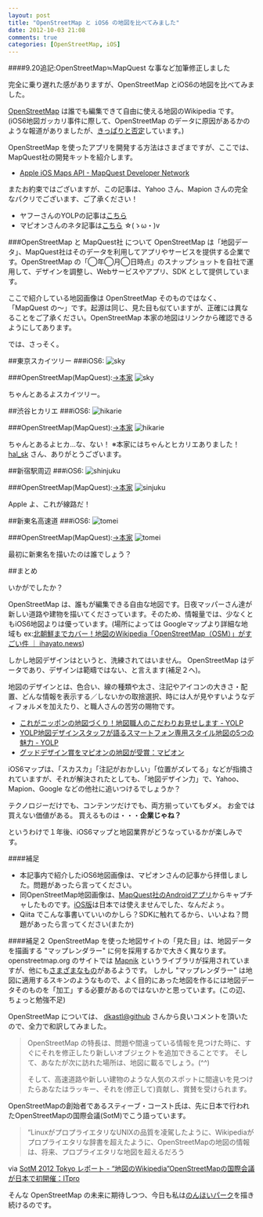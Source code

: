 ```yaml
---
layout: post
title: "OpenStreetMap と iOS6 の地図を比べてみました"
date: 2012-10-03 21:08
comments: true
categories: [OpenStreetMap, iOS]
---
```

####9.20追記:OpenStreetMap≒MapQuest な事など加筆修正しました

完全に乗り遅れた感がありますが、OpenStreetMap とiOS6の地図を比べてみました。

<!-- more -->

[OpenStreetMap](http://www.openstreetmap.org/) は誰でも編集できて自由に使える地図のWikipedia です。
(iOS6地図ガッカリ事件に際して、OpenStreetMap のデータに原因があるかのような報道がありましたが、[きっぱりと否定](http://www.osmf.jp/news/protestagainstnyt)しています。)

OpenStreetMap を使ったアプリを開発する方法はさまざまですが、ここでは、MapQuest社の開発キットを紹介します。

* [Apple iOS Maps API - MapQuest Developer Network](http://developer.mapquest.com/web/products/featured/apple-ios-maps-api)

またお約束ではございますが、この記事は、Yahoo さん、Mapion さんの完全なパクリでございます、ご了承ください！

* ヤフーさんのYOLPの記事は[こちら](http://blog.olp.yahoo.co.jp/archives/20120920_yolpios6.html)
* マピオンさんのネタ記事は[こちら](http://labs.mapion.co.jp/blog/labs/ios6.php) ☆(ゝω・)v

###OpenStreetMap と MapQuest社 について
OpenStreetMap は「地図データ」、MapQuest社はそのデータを利用してアプリやサービスを提供する企業です。OpenStreetMap の「◯年◯月◯日時点」のスナップショットを自社で運用して、デザインを調整し、Webサービスやアプリ、SDK として提供しています。

ここで紹介している地図画像は OpenStreetMap そのものではなく、「MapQuest の〜」です。起源は同じ、見た目も似ていますが、正確には異なることをご了承ください。OpenStreetMap 本家の地図はリンクから確認できるようにしてあります。

では、さっそく。

##東京スカイツリー
###iOS6:
![sky](https://blog.amay0777.net/assets/images/posts/sky-ios.png)

###OpenStreetMap(MapQuest):[→本家](http://www.openstreetmap.org/?lat=35.71003&lon=139.81066&zoom=17&layers=M)
![sky](https://blog.amay0777.net/assets/images/posts/sky-osm.png)

ちゃんとあるよスカイツリー。

##渋谷ヒカリエ
###iOS6:
![hikarie](https://blog.amay0777.net/assets/images/posts/hirarie-ios.png)

###OpenStreetMap(MapQuest):[→本家](http://www.openstreetmap.org/?lat=35.659051&lon=139.70417&zoom=18&layers=M)
![hikarie](https://blog.amay0777.net/assets/images/posts/hirarie-osm.png)

ちゃんとあるよヒカ…な、ない！
※本家にはちゃんとヒカリエありました！[hal_sk](http://qiita.com/items/03cf7e04cac886b84136#comment-055c7f54ebf92d3bd05b) さん、ありがとうございます。

##新宿駅周辺
###iOS6:
![shinjuku](https://blog.amay0777.net/assets/images/posts/shinjuku-ios.png)

###OpenStreetMap(MapQuest):[→本家](http://www.openstreetmap.org/?lat=35.68926&lon=139.70072&zoom=17&layers=M)
![sinjuku](https://blog.amay0777.net/assets/images/posts/shinjuku-osm.png)

Apple よ、これが線路だ！

##新東名高速道
###iOS6:
![tomei](https://blog.amay0777.net/assets/images/posts/tomei-ios.png)

###OpenStreetMap(MapQuest):[→本家](http://www.openstreetmap.org/?lat=34.9941&lon=138.4068&zoom=12&layers=M)
![tomei](https://blog.amay0777.net/assets/images/posts/tomei-osm.png)

最初に新東名を描いたのは誰でしょう？

##まとめ

いかがでしたか？

OpenStreetMap は、誰もが編集できる自由な地図です。日夜マッパーさん達が新しい道路や建物を描いてくださっています。そのため、情報量では、少なくともiOS6地図よりは優っています。(場所によっては Googleマップより詳細な地域も ex:[北朝鮮までカバー！地図のWikipedia「OpenStreetMap（OSM）」がすごい件 ｜ ihayato.news](http://www.ikedahayato.com/index.php/archives/15493))

しかし地図デザインはというと、洗練されてはいません。
OpenStreetMap はデータであり、デザインは範疇ではない、と言えます(補足２へ)。

地図のデザインとは、色合い、線の種類や太さ、注記やアイコンの大きさ・配置、どんな情報を表示する／しないかの取捨選択、時には人が見やすいようなディフォルメを加えたり、と職人さんの苦労の賜物です。

* [これがニッポンの地図づくり！地図職人のこだわりお見せします - YOLP](http://blog.olp.yahoo.co.jp/archives/20120928_chukihaichi.html)
* [YOLP地図デザインスタッフが語るスマートフォン専用スタイル地図の5つの魅力 - YOLP](http://blog.olp.yahoo.co.jp/archives/20120720-mapdesign.html)
* [グッドデザイン賞をマピオンの地図が受賞：マピオン](http://www.mapion.co.jp/topics/gooddesign/)

iOS6マップは、「スカスカ」「注記がおかしい」「位置がズレてる」などが指摘されていますが、それが解決されたとしても、「地図デザイン力」で、Yahoo、Mapion、Google などの他社に追いつけるでしょうか？

テクノロジーだけでも、コンテンツだけでも、両方揃っていてもダメ。
お金では買えない価値がある。
買えるものは・・・**企業じゃね？**

というわけで１年後、iOS6マップと地図業界がどうなっているかが楽しみです。

####補足
* 本記事内で紹介したiOS6地図画像は、マピオンさんの記事から拝借しました。問題があったら言ってください。
* 同OpenStreetMap地図画像は、[MapQuest社のAndroidアプリ](https://play.google.com/store/apps/details?id=com.mapquest.android.ace&hl=ja)からキャプチャしたものです。[iOS版](http://itunes.apple.com/us/app/mapquest/id316126557?mt=8)は日本では使えませんでした、なんだよぅ。
* Qiita でこんな事書いていいのかしら？SDKに触れてるから、いいよね？問題があったら言ってください(またか)

####補足２
OpenStreetMap を使った地図サイトの「見た目」は、地図データを描画する "マップレンダラー" に何を採用するかで大きく異なります。openstreetmap.org のサイトでは [Mapnik](http://wiki.openstreetmap.org/wiki/JA:Mapnik) というライブラリが採用されていますが、他にも[さまざまなもの](http://wiki.openstreetmap.org/wiki/Rendering)があるようです。
しかし "マップレンダラー" は地図に適用するスキンのようなもので、よく目的にあった地図を作るには地図データそのものを「加工」する必要があるのではないかと思っています。(この辺、ちょっと勉強不足)

OpenStreetMap については、 [dkastl@github](http://qiita.com/items/03cf7e04cac886b84136#comment-49a56e8d30273ad833e4) さんから良いコメントを頂いたので、全力で和訳してみました。

>OpenStreetMap の特長は、問題や間違っている情報を見つけた時に、すぐにそれを修正したり新しいオブジェクトを追加できることです。
>そして、あなたが次に訪れた場所は、地図に載るでしょう。(^^)
>
>そして、高速道路や新しい建物のような人気のスポットに間違いを見つけたらあなたはラッキー、それを(修正して)貢献し、賞賛を受けられます。

OpenStreetMapの創始者であるスティーブ・コースト氏は、先に日本で行われたOpenStreetMapの国際会議(SotM)でこう語っています。

> “LinuxがプロプライエタリなUNIXの品質を凌駕したように、Wikipediaがプロプライエタリな辞書を超えたように、OpenStreetMapの地図の情報は、将来、プロプライエタリな地図を超えるだろう

via [SotM 2012 Tokyo レポート - “地図のWikipedia”OpenStreetMapの国際会議が日本で初開催：ITpro](http://itpro.nikkeibp.co.jp/article/COLUMN/20120910/421702/?ST=cloud&P=3)

そんな OpenStreetMap の未来に期待しつつ、今日も私は[のんほいパーク](http://www.openstreetmap.org/?lat=34.72014&lon=137.4328&zoom=17&layers=M)を描き続けるのです。